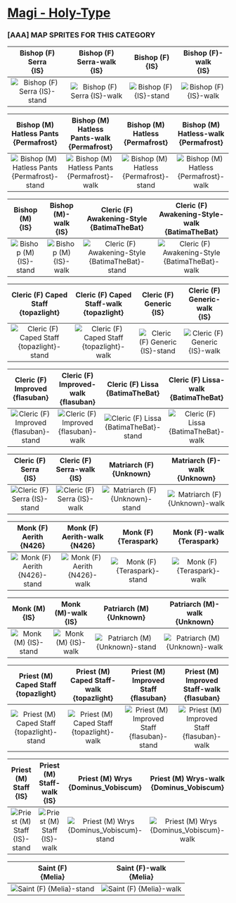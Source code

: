 # [Magi - Holy-Type](../)

### [AAA] MAP SPRITES FOR THIS CATEGORY


|Bishop (F) Serra <br> {IS}|Bishop (F) Serra-walk <br> {IS}|Bishop (F) <br> {IS}|Bishop (F)-walk <br> {IS}|
| :---: | :---: | :---: | :---: |
|<img alt="Bishop (F) Serra {IS}-stand" src="Bishop (F) Serra {IS}-stand.png" />|<img alt="Bishop (F) Serra {IS}-walk" src="Bishop (F) Serra {IS}-walk.png" />|<img alt="Bishop (F) {IS}-stand" src="Bishop (F) {IS}-stand.png" />|<img alt="Bishop (F) {IS}-walk" src="Bishop (F) {IS}-walk.png" />|


|Bishop (M) Hatless Pants <br> {Permafrost}|Bishop (M) Hatless Pants-walk <br> {Permafrost}|Bishop (M) Hatless <br> {Permafrost}|Bishop (M) Hatless-walk <br> {Permafrost}|
| :---: | :---: | :---: | :---: |
|<img alt="Bishop (M) Hatless Pants {Permafrost}-stand" src="Bishop (M) Hatless Pants {Permafrost}-stand.png" />|<img alt="Bishop (M) Hatless Pants {Permafrost}-walk" src="Bishop (M) Hatless Pants {Permafrost}-walk.png" />|<img alt="Bishop (M) Hatless {Permafrost}-stand" src="Bishop (M) Hatless {Permafrost}-stand.png" />|<img alt="Bishop (M) Hatless {Permafrost}-walk" src="Bishop (M) Hatless {Permafrost}-walk.png" />|


|Bishop (M) <br> {IS}|Bishop (M)-walk <br> {IS}|Cleric (F) Awakening-Style <br> {BatimaTheBat}|Cleric (F) Awakening-Style-walk <br> {BatimaTheBat}|
| :---: | :---: | :---: | :---: |
|<img alt="Bishop (M) {IS}-stand" src="Bishop (M) {IS}-stand.png" />|<img alt="Bishop (M) {IS}-walk" src="Bishop (M) {IS}-walk.png" />|<img alt="Cleric (F) Awakening-Style {BatimaTheBat}-stand" src="Cleric (F) Awakening-Style {BatimaTheBat}-stand.png" />|<img alt="Cleric (F) Awakening-Style {BatimaTheBat}-walk" src="Cleric (F) Awakening-Style {BatimaTheBat}-walk.png" />|


|Cleric (F) Caped Staff <br> {topazlight}|Cleric (F) Caped Staff-walk <br> {topazlight}|Cleric (F) Generic <br> {IS}|Cleric (F) Generic-walk <br> {IS}|
| :---: | :---: | :---: | :---: |
|<img alt="Cleric (F) Caped Staff {topazlight}-stand" src="Cleric (F) Caped Staff {topazlight}-stand.png" />|<img alt="Cleric (F) Caped Staff {topazlight}-walk" src="Cleric (F) Caped Staff {topazlight}-walk.png" />|<img alt="Cleric (F) Generic {IS}-stand" src="Cleric (F) Generic {IS}-stand.png" />|<img alt="Cleric (F) Generic {IS}-walk" src="Cleric (F) Generic {IS}-walk.png" />|


|Cleric (F) Improved <br> {flasuban}|Cleric (F) Improved-walk <br> {flasuban}|Cleric (F) Lissa <br> {BatimaTheBat}|Cleric (F) Lissa-walk <br> {BatimaTheBat}|
| :---: | :---: | :---: | :---: |
|<img alt="Cleric (F) Improved {flasuban}-stand" src="Cleric (F) Improved {flasuban}-stand.png" />|<img alt="Cleric (F) Improved {flasuban}-walk" src="Cleric (F) Improved {flasuban}-walk.png" />|<img alt="Cleric (F) Lissa {BatimaTheBat}-stand" src="Cleric (F) Lissa {BatimaTheBat}-stand.png" />|<img alt="Cleric (F) Lissa {BatimaTheBat}-walk" src="Cleric (F) Lissa {BatimaTheBat}-walk.png" />|


|Cleric (F) Serra <br> {IS}|Cleric (F) Serra-walk <br> {IS}|Matriarch (F) <br> {Unknown}|Matriarch (F)-walk <br> {Unknown}|
| :---: | :---: | :---: | :---: |
|<img alt="Cleric (F) Serra {IS}-stand" src="Cleric (F) Serra {IS}-stand.png" />|<img alt="Cleric (F) Serra {IS}-walk" src="Cleric (F) Serra {IS}-walk.png" />|<img alt="Matriarch (F) {Unknown}-stand" src="Matriarch (F) {Unknown}-stand.png" />|<img alt="Matriarch (F) {Unknown}-walk" src="Matriarch (F) {Unknown}-walk.png" />|


|Monk (F) Aerith <br> {N426}|Monk (F) Aerith-walk <br> {N426}|Monk (F) <br> {Teraspark}|Monk (F)-walk <br> {Teraspark}|
| :---: | :---: | :---: | :---: |
|<img alt="Monk (F) Aerith {N426}-stand" src="Monk (F) Aerith {N426}-stand.png" />|<img alt="Monk (F) Aerith {N426}-walk" src="Monk (F) Aerith {N426}-walk.png" />|<img alt="Monk (F) {Teraspark}-stand" src="Monk (F) {Teraspark}-stand.png" />|<img alt="Monk (F) {Teraspark}-walk" src="Monk (F) {Teraspark}-walk.png" />|


|Monk (M) <br> {IS}|Monk (M)-walk <br> {IS}|Patriarch (M) <br> {Unknown}|Patriarch (M)-walk <br> {Unknown}|
| :---: | :---: | :---: | :---: |
|<img alt="Monk (M) {IS}-stand" src="Monk (M) {IS}-stand.png" />|<img alt="Monk (M) {IS}-walk" src="Monk (M) {IS}-walk.png" />|<img alt="Patriarch (M) {Unknown}-stand" src="Patriarch (M) {Unknown}-stand.png" />|<img alt="Patriarch (M) {Unknown}-walk" src="Patriarch (M) {Unknown}-walk.png" />|


|Priest (M) Caped Staff <br> {topazlight}|Priest (M) Caped Staff-walk <br> {topazlight}|Priest (M) Improved Staff <br> {flasuban}|Priest (M) Improved Staff-walk <br> {flasuban}|
| :---: | :---: | :---: | :---: |
|<img alt="Priest (M) Caped Staff {topazlight}-stand" src="Priest (M) Caped Staff {topazlight}-stand.png" />|<img alt="Priest (M) Caped Staff {topazlight}-walk" src="Priest (M) Caped Staff {topazlight}-walk.png" />|<img alt="Priest (M) Improved Staff {flasuban}-stand" src="Priest (M) Improved Staff {flasuban}-stand.png" />|<img alt="Priest (M) Improved Staff {flasuban}-walk" src="Priest (M) Improved Staff {flasuban}-walk.png" />|


|Priest (M) Staff <br> {IS}|Priest (M) Staff-walk <br> {IS}|Priest (M) Wrys <br> {Dominus_Vobiscum}|Priest (M) Wrys-walk <br> {Dominus_Vobiscum}|
| :---: | :---: | :---: | :---: |
|<img alt="Priest (M) Staff {IS}-stand" src="Priest (M) Staff {IS}-stand.png" />|<img alt="Priest (M) Staff {IS}-walk" src="Priest (M) Staff {IS}-walk.png" />|<img alt="Priest (M) Wrys {Dominus_Vobiscum}-stand" src="Priest (M) Wrys {Dominus_Vobiscum}-stand.png" />|<img alt="Priest (M) Wrys {Dominus_Vobiscum}-walk" src="Priest (M) Wrys {Dominus_Vobiscum}-walk.png" />|


|Saint (F) <br> {Melia}|Saint (F)-walk <br> {Melia}|
| :---: | :---: |
|<img alt="Saint (F) {Melia}-stand" src="Saint (F) {Melia}-stand.png" />|<img alt="Saint (F) {Melia}-walk" src="Saint (F) {Melia}-walk.png" />|



